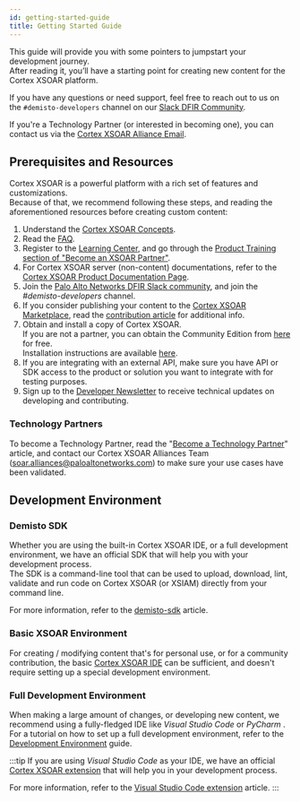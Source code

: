 ```yaml
---
id: getting-started-guide
title: Getting Started Guide
---
```


This guide will provide you with some pointers to jumpstart your development journey.  
After reading it, you’ll have a starting point for creating new content for the Cortex XSOAR platform.  

If you have any questions or need support, feel free to reach out to us on the `#demisto-developers` channel on our [Slack DFIR Community](https://start.paloaltonetworks.com/join-our-slack-community).  

If you're a Technology Partner (or interested in becoming one), you can contact us via the [Cortex XSOAR Alliance Email](mailto:soar.alliances@paloaltonetworks.com).
 
## Prerequisites and Resources
Cortex XSOAR is a powerful platform with a rich set of features and customizations.  
Because of that, we recommend following these steps, and reading the aforementioned resources before creating custom content:
1. Understand the [Cortex XSOAR Concepts](../concepts/concepts).
2. Read the [FAQ](../concepts/faq).
3. Register to the [Learning Center](http://education.paloaltonetworks.com/learningcenter), and go through the [Product Training section of "Become an XSOAR Partner"](../partners/become-a-tech-partner#3-take-required-training).
4. For Cortex XSOAR server (non-content) documentations, refer to the [Cortex XSOAR Product Documentation Page](https://docs.paloaltonetworks.com/cortex/cortex-xsoar.html).
5. Join the [Palo Alto Networks DFIR Slack community](https://start.paloaltonetworks.com/join-our-slack-community), and join the *#demisto-developers* channel.
6. If you consider publishing your content to the [Cortex XSOAR Marketplace](https://cortex.marketplace.pan.dev/marketplace), read the [contribution article](../contributing/contributing) for additional info.
7. Obtain and install a copy of Cortex XSOAR.  
    If you are not a partner, you can obtain the Community Edition from [here](https://start.paloaltonetworks.com/sign-up-for-demisto-free-edition) for free.  
    Installation instructions are available [here](https://docs.paloaltonetworks.com/cortex/cortex-xsoar/6-0/cortex-xsoar-admin/installation.html).
8. If you are integrating with an external API, make sure you have API or SDK access to the product or solution you want to integrate with for testing purposes.
9. Sign up to the [Developer Newsletter](https://start.paloaltonetworks.com/cortex-xsoar-developer-newsletter.html) to receive technical updates on developing and contributing.

### Technology Partners
To become a Technology Partner, read the "[Become a Technology Partner](../partners/become-a-tech-partner)" article, and contact our Cortex XSOAR Alliances Team ([soar.alliances@paloaltonetworks.com](mailto:soar.alliances@paloaltonetworks.com)) to make sure your use cases have been validated.

## Development Environment
### Demisto SDK
Whether you are using the built-in Cortex XSOAR IDE, or a full development environment, we have an official SDK that will help you with your development process.  
The SDK is a command-line tool that can be used to upload, download, lint, validate and run code on Cortex XSOAR (or XSIAM) directly from your command line.  

For more information, refer to the [demisto-sdk](../concepts/demisto-sdk) article.


### Basic XSOAR Environment
For creating / modifying content that's for personal use, or for a community contribution,
the basic [Cortex XSOAR IDE](../concepts/xsoar-ide) can be sufficient, and doesn't require setting up a special development environment.


### Full Development Environment
When making a large amount of changes, or developing new content, we recommend using a fully-fledged IDE like *Visual Studio Code* or *PyCharm* .  
For a tutorial on how to set up a full development environment, refer to the [Development Environment](../concepts/dev-setup) guide.

:::tip
If you are using *Visual Studio Code* as your IDE, we have an official [Cortex XSOAR extension](https://marketplace.visualstudio.com/items?itemName=CortexXSOARext.xsoar) that will help you in your development process.  

For more information, refer to the [Visual Studio Code extension](vscode-extension) article.
:::
